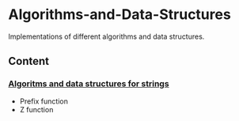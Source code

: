 # Algorithms-and-Data-Structures
Implementations of different algorithms and data structures.

## Content

###  [Algoritms and data structures for strings](https://github.com/pavponn/Algorithms-and-Data-Structures/tree/master/String)
* Prefix function
* Z function
